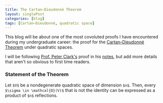 ```yaml
---
title: The Cartan–Dieudonné Theorem
layout: singlePost
categories: [blog]
tags: [Cartan–Dieudonné, quadratic space]
---
```


This blog will be about one of the most covoluted proofs I have encountered during my undergraduate career: the proof for the [Cartan–Dieudonné Theorem](https://en.wikipedia.org/wiki/Cartan–Dieudonné_theorem) under quadratic spaces. 

I will be following [Prof. Peter Clark's](http://math.uga.edu/~pete/) proof in his [notes](http://math.uga.edu/~pete/quadraticforms.pdf), but add more details that aren't so obvious to first time readers. 

### Statement of the Theorem
Let `$V$` be a nondegenerate quadratic space of dimension `$n$`. Then, every `$\sigma \in \mathcal{O}(V)$` that is not the identity can be expressed as a product of `$n$` reflections. 

